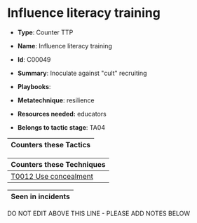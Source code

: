 # Influence literacy training

* **Type**: Counter TTP

* **Name**: Influence literacy training

* **Id**: C00049

* **Summary**: Inoculate against "cult" recruiting

* **Playbooks**: 

* **Metatechnique**: resilience

* **Resources needed:** educators

* **Belongs to tactic stage**: TA04


| Counters these Tactics |
| ---------------------- |



| Counters these Techniques |
| ------------------------- |
| [T0012 Use concealment](../techniques/T0012.md) |



| Seen in incidents |
| ----------------- |


DO NOT EDIT ABOVE THIS LINE - PLEASE ADD NOTES BELOW